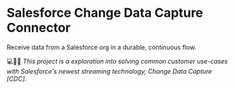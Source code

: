 # Salesforce Change Data Capture Connector

Receive data from a Salesforce org in a durable, continuous flow.

💻👩‍🔬 *This project is a exploration into solving common customer use-cases with Salesforce's newest streaming technology, Change Data Capture [CDC].*

